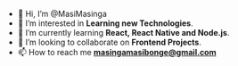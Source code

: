 - 👋 Hi, I’m @MasiMasinga
- 👀 I’m interested in **Learning new Technologies**.
- 🌱 I’m currently learning **React, React Native and Node.js**.
- 💞️ I’m looking to collaborate on **Frontend Projects**.
- 📫 How to reach me **masingamasibonge@gmail.com**

<!---
MasiMasinga/MasiMasinga is a ✨ special ✨ repository because its `README.md` (this file) appears on your GitHub profile.
You can click the Preview link to take a look at your changes.
--->
